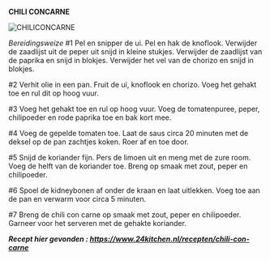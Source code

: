 **CHILI CONCARNE** 

![CHILICONCARNE](https://www.24kitchen.nl/files/styles/social_media_share/public/2019-10/shutterstock_1192492630.jpg?itok=RCqTgyci)

_Bereidingsweize_
#1 Pel en snipper de ui. Pel en hak de knoflook. Verwijder de zaadlijst uit de peper uit snijd in kleine stukjes. Verwijder de zaadlijst van de paprika en snijd in blokjes. Verwijder het vel van de chorizo en snijd in blokjes.

#2 Verhit olie in een pan. Fruit de ui, knoflook en chorizo. Voeg het gehakt toe en rul dit op hoog vuur.

#3 Voeg het gehakt toe en rul op hoog vuur. Voeg de tomatenpuree, peper, chilipoeder en rode paprika toe en bak kort mee.

#4 Voeg de gepelde tomaten toe. Laat de saus circa 20 minuten met de deksel op de pan zachtjes koken. Roer af en toe door.

#5 Snijd de koriander fijn. Pers de limoen uit en meng met de zure room. Voeg de helft van de koriander toe. Breng op smaak met zout, peper en chilipoeder.

#6 Spoel de kidneybonen af onder de kraan en laat uitlekken. Voeg toe aan de pan en verwarm voor circa 5 minuten.

#7 Breng de chili con carne op smaak met zout, peper en chilipoeder. Garneer voor het serveren met de gehakte koriander.

**_Recept hier gevonden : https://www.24kitchen.nl/recepten/chili-con-carne_**
